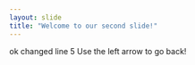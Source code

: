 ```yaml
---
layout: slide
title: "Welcome to our second slide!"
---
```

ok changed line 5
Use the left arrow to go back!
